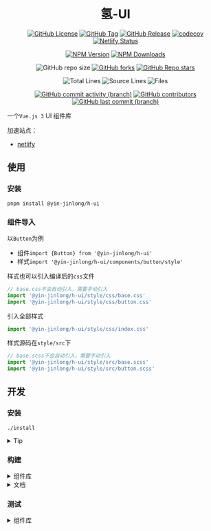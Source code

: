 # <div align=center>氢-UI</div>

<div align=center>

[//]: # (概览)

[![GitHub License](https://img.shields.io/github/license/Yin-Jinlong/h-ui)](https://github.com/Yin-Jinlong/h-ui/blob/main/LICENSE.md)
[![GitHub Tag](https://img.shields.io/github/v/tag/yin-jinlong/h-ui)](https://github.com/Yin-Jinlong/h-ui/tags)
[![GitHub Release](https://img.shields.io/github/v/release/yin-jinlong/h-ui)](https://github.com/Yin-Jinlong/h-ui/releases)
[![codecov](https://codecov.io/gh/Yin-Jinlong/h-ui/graph/badge.svg?token=VCK8VB6I3Y)](https://codecov.io/gh/Yin-Jinlong/h-ui)
[![Netlify Status](https://api.netlify.com/api/v1/badges/ce230d3a-0722-4288-95d5-515de080efce/deploy-status)](https://app.netlify.com/sites/h-ui/deploys)

[//]: # (npm)
[![NPM Version](https://img.shields.io/npm/v/%40yin-jinlong%2Fh-ui)](https://www.npmjs.com/package/@yin-jinlong/h-ui)
[![NPM Downloads](https://img.shields.io/npm/dm/%40yin-jinlong%2Fh-ui)](https://www.npmjs.com/package/@yin-jinlong/h-ui)

[//]: # (仓库信息)

![GitHub repo size](https://img.shields.io/github/repo-size/Yin-Jinlong/h-ui)
[![GitHub forks](https://img.shields.io/github/forks/Yin-Jinlong/h-ui)](https://github.com/Yin-Jinlong/h-ui/forks)
[![GitHub Repo stars](https://img.shields.io/github/stars/Yin-Jinlong/h-ui)](https://github.com/Yin-Jinlong/h-ui/stargazers)

[//]: # (统计)

![Total Lines](https://tokei.rs/b1/github/Yin-Jinlong/h-ui)
![Source Lines](https://tokei.rs/b1/github/Yin-Jinlong/h-ui?category=code)
![Files](https://tokei.rs/b1/github/Yin-Jinlong/h-ui?category=files)

[//]: # (活动)

[![GitHub commit activity (branch)](https://img.shields.io/github/commit-activity/m/Yin-Jinlong/h-ui)](https://github.com/Yin-Jinlong/h-ui/activity)
[![GitHub contributors](https://img.shields.io/github/contributors/Yin-Jinlong/h-ui)](https://github.com/Yin-Jinlong/h-ui/graphs/contributors)
[![GitHub last commit (branch)](https://img.shields.io/github/last-commit/Yin-Jinlong/h-ui/main)](https://github.com/Yin-Jinlong/h-ui/activity)

</div>

一个`Vue.js 3` UI 组件库

加速站点：

- [netlify](https://docs-netlify.h-ui.linkpc.net/)

## 使用

### 安装

```shell
pnpm install @yin-jinlong/h-ui
```

### 组件导入

以`Button`为例

- 组件`import {Button} from '@yin-jinlong/h-ui'`
- 样式`import '@yin-jinlong/h-ui/components/button/style'`

样式也可以引入编译后的`css`文件

```ts
// base.css不会自动引入，需要手动引入
import '@yin-jinlong/h-ui/style/css/base.css'
import '@yin-jinlong/h-ui/style/css/button.css'
```

引入全部样式
```ts
import '@yin-jinlong/h-ui/style/css/index.css'
```

样式源码在`style/src`下

```ts
// base.scss不会自动引入，需要手动引入
import '@yin-jinlong/h-ui/style/src/base.scss'
import '@yin-jinlong/h-ui/style/src/button.scss'
```

## 开发

### 安装

```shell
./install
```

<details>
  <summary>Tip</summary>

直接运行`pnpm install`会导致内部命令链接错误
</details>

### 构建

<details>
  <summary>组件库</summary>

```shell
pnpm run packages:build
```

</details>

<details>
  <summary>文档</summary>

```shell
pnpm run docs:build
```

</details>

### 测试

<details>
  <summary>组件库</summary>

```shell
pnpm run packages:test
```

</details>
